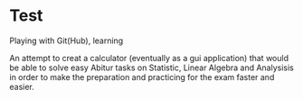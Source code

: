 # Test
Playing with Git(Hub), learning

An attempt to creat a calculator (eventually as a gui application) that would be able to solve easy Abitur tasks on Statistic, Linear Algebra and Analysisis in order to make the preparation and practicing for the exam faster and easier. 
